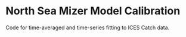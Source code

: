 # North Sea Mizer Model Calibration
Code for time-averaged and time-series fitting to ICES Catch data.
